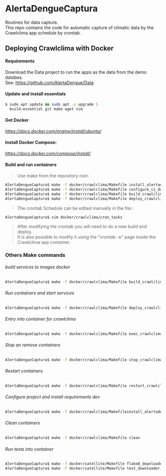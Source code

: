 # AlertaDengueCaptura
Routines for data capture.<br>
This repo contains the code for automatic capture of climatic data by the Crawlclima app schedule by crontab.

## Deploying Crawlclima with Docker

#### Requirements

Download the Data project to run the apps as the data from the demo databes.<br>
See: https://github.com/AlertaDengue/Data

#### Update and install essentials
```bash
$ sudo apt update && sudo apt -y upgrade \
  build-essential git make wget vim
```
####  Get Docker
*https://docs.docker.com/engine/install/ubuntu/*
#### Install Docker Compose: 
*https://docs.docker.com/compose/install/*

#### Build and run containers
> Use make from the repository root:<br>
```bash
AlertaDengueCaptura$ make -f docker/crawlclima/Makefile install_alertadenguecaptura
AlertaDengueCaptura$ make -f docker/crawlclima/Makefile configure_ci_downloader_app
AlertaDengueCaptura$ make -f docker/crawlclima/Makefile build_crawlclima
AlertaDengueCaptura$ make -f docker/crawlclima/Makefile deploy_crawlclima
```
> The crontab Schedule can be edited manually in the file::<br>
```bash
AlertaDengueCaptura$ vim docker/crawlclima/cron_tasks
```
> After modifying the crontab you will need to do a new build and deploy. <br>
> It is also possible to modify it using the "crontab -e" page inside the Crawlclima app container.<br>

### Others Make commands

###### build services to images docker
```bash
AlertaDengueCaptura$ make -f docker/crawlclima/Makefile build_crawlclima
```
###### Run containers and start services
```bash
AlertaDengueCaptura$ make -f docker/crawlclima/Makefile deploy_crawlclima
```
###### Entry into container for crawlclima
```bash
AlertaDengueCaptura$ make -f docker/crawlclima/Makefile exec_crawlclima
```
###### Stop an remove containers
```bash
AlertaDengueCaptura$ make -f docker/crawlclima/Makefile stop_crawlclima
```
###### Restart containers
```bash
AlertaDengueCaptura$ make -f docker/crawlclima/Makefile restart_crawlclima
```
###### Configure project and install requirements dev
```bash
AlertaDengueCaptura$ make -f docker/crawlclima/Makefileinstall_alertadenguecaptura
```

###### Clean containers
```bash
AlertaDengueCaptura$ make -f docker/crawlclima/Makefile clean
```
###### Run tests into container

```bash
AlertaDengueCaptura$ make -f docker/satellite/Makefile flake8_downloader_app
AlertaDengueCaptura$ make -f docker/satellite/Makefile test_downloader_app
```
